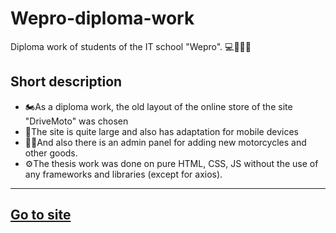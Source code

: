 # Wepro-diploma-work
Diploma work of students of the IT school "Wepro". 💻👩‍🎓🏬
## Short description
- 🏍As a diploma work, the old layout of the online store of the site "DriveMoto" was chosen <br>
- 📱The site is quite large and also has adaptation for mobile devices <br>
- 👨‍💻And also there is an admin panel for adding new motorcycles and other goods.
- ⚙️The thesis work was done on pure HTML, CSS, JS without the use of any frameworks and libraries (except for axios).
<hr>
<h2><a href="https://www.diploma-shx">Go to site<a/></h2>
